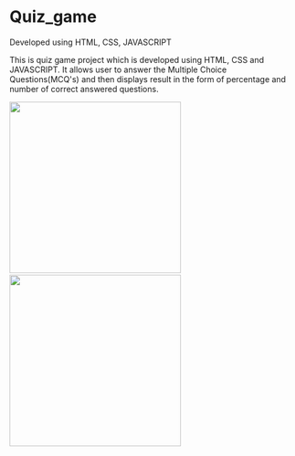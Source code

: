 # Quiz_game
Developed using HTML, CSS, JAVASCRIPT

This is quiz game project which is developed using HTML, CSS and JAVASCRIPT. It allows user to answer the Multiple Choice Questions(MCQ's) and then displays result in the form of percentage and number of correct answered questions.


<img height=300 src="https://user-images.githubusercontent.com/104819590/178552458-740e46be-983a-48d9-9296-8601098589c5.png">&nbsp;&nbsp;
<img height=300 src="https://user-images.githubusercontent.com/104819590/178552474-fb477bbc-c54f-447d-b551-953eb55a4061.png">&nbsp;&nbsp;
 
